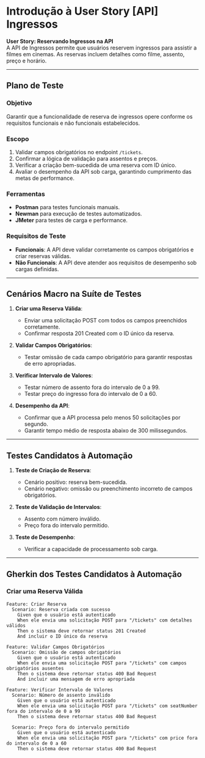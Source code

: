 # Introdução à User Story [API] Ingressos

**User Story: Reservando Ingressos na API**  
A API de Ingressos permite que usuários reservem ingressos para assistir a filmes em cinemas. As reservas incluem detalhes como filme, assento, preço e horário.

---

## Plano de Teste

### Objetivo

Garantir que a funcionalidade de reserva de ingressos opere conforme os requisitos funcionais e não funcionais estabelecidos.

### Escopo

1. Validar campos obrigatórios no endpoint `/tickets`.
2. Confirmar a lógica de validação para assentos e preços.
3. Verificar a criação bem-sucedida de uma reserva com ID único.
4. Avaliar o desempenho da API sob carga, garantindo cumprimento das metas de performance.

### Ferramentas

-   **Postman** para testes funcionais manuais.
-   **Newman** para execução de testes automatizados.
-   **JMeter** para testes de carga e performance.

### Requisitos de Teste

-   **Funcionais**: A API deve validar corretamente os campos obrigatórios e criar reservas válidas.
-   **Não Funcionais**: A API deve atender aos requisitos de desempenho sob cargas definidas.

---

## Cenários Macro na Suíte de Testes

1. **Criar uma Reserva Válida**:

    - Enviar uma solicitação POST com todos os campos preenchidos corretamente.
    - Confirmar resposta 201 Created com o ID único da reserva.

2. **Validar Campos Obrigatórios**:

    - Testar omissão de cada campo obrigatório para garantir respostas de erro apropriadas.

3. **Verificar Intervalo de Valores**:

    - Testar número de assento fora do intervalo de 0 a 99.
    - Testar preço do ingresso fora do intervalo de 0 a 60.

4. **Desempenho da API**:
    - Confirmar que a API processa pelo menos 50 solicitações por segundo.
    - Garantir tempo médio de resposta abaixo de 300 milissegundos.

---

## Testes Candidatos à Automação

1. **Teste de Criação de Reserva**:

    - Cenário positivo: reserva bem-sucedida.
    - Cenário negativo: omissão ou preenchimento incorreto de campos obrigatórios.

2. **Teste de Validação de Intervalos**:

    - Assento com número inválido.
    - Preço fora do intervalo permitido.

3. **Teste de Desempenho**:
    - Verificar a capacidade de processamento sob carga.

---

## Gherkin dos Testes Candidatos à Automação

### Criar uma Reserva Válida

```gherkin
Feature: Criar Reserva
  Scenario: Reserva criada com sucesso
    Given que o usuário está autenticado
    When ele envia uma solicitação POST para "/tickets" com detalhes válidos
    Then o sistema deve retornar status 201 Created
    And incluir o ID único da reserva
```

```gherkin
Feature: Validar Campos Obrigatórios
  Scenario: Omissão de campos obrigatórios
    Given que o usuário está autenticado
    When ele envia uma solicitação POST para "/tickets" com campos obrigatórios ausentes
    Then o sistema deve retornar status 400 Bad Request
    And incluir uma mensagem de erro apropriada
```

```gherkin
Feature: Verificar Intervalo de Valores
  Scenario: Número de assento inválido
    Given que o usuário está autenticado
    When ele envia uma solicitação POST para "/tickets" com seatNumber fora do intervalo de 0 a 99
    Then o sistema deve retornar status 400 Bad Request
```

```gherkin
  Scenario: Preço fora do intervalo permitido
    Given que o usuário está autenticado
    When ele envia uma solicitação POST para "/tickets" com price fora do intervalo de 0 a 60
    Then o sistema deve retornar status 400 Bad Request
```
